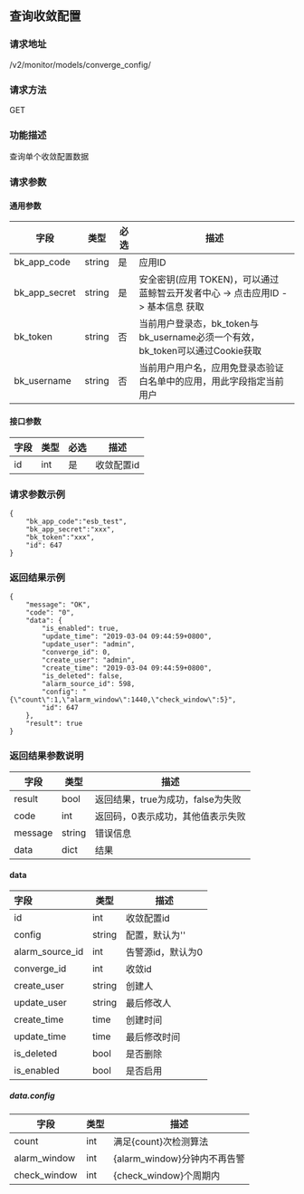 ## 查询收敛配置

### 请求地址

/v2/monitor/models/converge_config/

### 请求方法

GET

### 功能描述

查询单个收敛配置数据

### 请求参数

#### 通用参数

| 字段          | 类型   | 必选 | 描述                                                         |
| ------------- | ------ | ---- | ------------------------------------------------------------ |
| bk_app_code   | string | 是   | 应用ID                                                       |
| bk_app_secret | string | 是   | 安全密钥(应用 TOKEN)，可以通过 蓝鲸智云开发者中心 -> 点击应用ID -> 基本信息 获取 |
| bk_token      | string | 否   | 当前用户登录态，bk_token与bk_username必须一个有效，bk_token可以通过Cookie获取 |
| bk_username   | string | 否   | 当前用户用户名，应用免登录态验证白名单中的应用，用此字段指定当前用户 |

#### 接口参数

| 字段 | 类型 | 必选 | 描述       |
| ---- | ---- | ---- | ---------- |
| id   | int  | 是   | 收敛配置id |

### 请求参数示例

```
{
    "bk_app_code":"esb_test",
    "bk_app_secret":"xxx",
    "bk_token":"xxx",
    "id": 647
}
```

### 返回结果示例

```
{
    "message": "OK",
    "code": "0",
    "data": {
        "is_enabled": true,
        "update_time": "2019-03-04 09:44:59+0800",
        "update_user": "admin",
        "converge_id": 0,
        "create_user": "admin",
        "create_time": "2019-03-04 09:44:59+0800",
        "is_deleted": false,
        "alarm_source_id": 598,
        "config": "{\"count\":1,\"alarm_window\":1440,\"check_window\":5}",
        "id": 647
    },
    "result": true
}
```

### 返回结果参数说明

| 字段    | 类型   | 描述                              |
| ------- | ------ | --------------------------------- |
| result  | bool   | 返回结果，true为成功，false为失败 |
| code    | int    | 返回码，0表示成功，其他值表示失败 |
| message | string | 错误信息                          |
| data    | dict   | 结果                              |

#### data

| 字段            | 类型   | 描述              |
| :-------------- | ------ | ----------------- |
| id              | int    | 收敛配置id        |
| config          | string | 配置，默认为''    |
| alarm_source_id | int    | 告警源id，默认为0 |
| converge_id     | int    | 收敛id            |
| create_user     | string | 创建人            |
| update_user     | string | 最后修改人        |
| create_time     | time   | 创建时间          |
| update_time     | time   | 最后修改时间      |
| is_deleted      | bool   | 是否删除          |
| is_enabled      | bool   | 是否启用          |

##### data.config

| 字段         | 类型 | 描述                         |
| ------------ | ---- | ---------------------------- |
| count        | int  | 满足{count}次检测算法        |
| alarm_window | int  | {alarm_window}分钟内不再告警 |
| check_window | int  | {check_window}个周期内       |